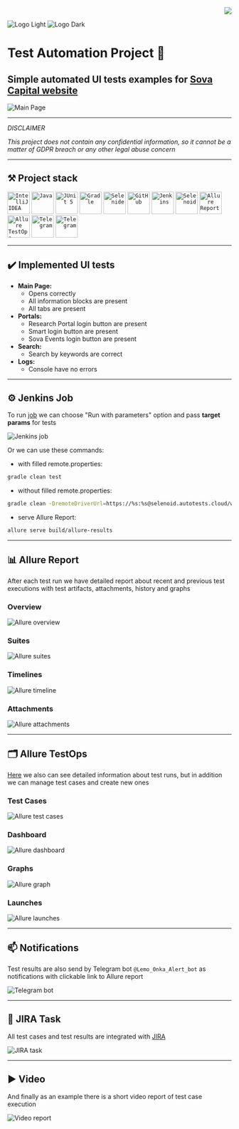 <p align="right">
<a href="https://visitor-badge-reloaded.herokuapp.com/badge?page_id=Lena-sazh.SovaCapital&color=47C8C4&style=plastic&logo=Github&text=Hello_Visitors!">
  <img src="https://visitor-badge-reloaded.herokuapp.com/badge?page_id=Lena-sazh.SovaCapital&color=47C8C4&style=plastic&logo=Github&text=Hello_Visitors!"/>
</a>
</p>

![Logo Light](/src/test/resources/images/Sova_white.svg#gh-dark-mode-only)
![Logo Dark](/src/test/resources/images/Sova_black.svg#gh-light-mode-only)

# Test Automation Project :owl:
  
## Simple automated UI tests examples for <a href="https://sovacapital.com">Sova Capital website</a>

![Main Page](/src/test/resources/images/Sova_Capital.png)
____

*DISCLAIMER*

*This project does not contain any confidential information, so it cannot be a matter of GDPR breach or any other legal abuse concern*
____

## :hammer_and_pick: Project stack

<code><img height="50" title="IntelliJ IDEA" src="https://github.com/Lena-Sazh/Lena-Sazh/blob/main/src/test/resources/logo/Intelij_IDEA.svg"></code>
<code><img height="50" title="Java" src="https://github.com/Lena-Sazh/Lena-Sazh/blob/main/src/test/resources/logo/Java.svg"></code>
<code><img height="50" title="JUnit 5" src="https://github.com/Lena-Sazh/Lena-Sazh/blob/main/src/test/resources/logo/JUnit5.svg"></code>
<code><img height="50" title="Gradle" src="https://github.com/Lena-Sazh/Lena-Sazh/blob/main/src/test/resources/logo/Gradle.svg"></code>
<code><img height="50" title="Selenide" src="https://github.com/Lena-Sazh/Lena-Sazh/blob/main/src/test/resources/logo/Selenide.svg"></code>
<code><img height="50" title="GitHub" src="https://github.com/Lena-Sazh/Lena-Sazh/blob/main/src/test/resources/logo/Github.svg"></code>
<code><img height="50" title="Jenkins" src="https://github.com/Lena-Sazh/Lena-Sazh/blob/main/src/test/resources/logo/Jenkins.svg"></code>
<code><img height="50" title="Selenoid" src="https://github.com/Lena-Sazh/Lena-Sazh/blob/main/src/test/resources/logo/Selenoid.svg"></code>
<code><img height="50" title="Allure Report" src="https://github.com/Lena-Sazh/Lena-Sazh/blob/main/src/test/resources/logo/Allure_Report.svg"></code>
<code><img height="50" title="Allure TestOps" src="https://github.com/Lena-Sazh/Lena-Sazh/blob/main/src/test/resources/logo/Allure_EE.svg"></code>
<code><img height="50" title="Telegram" src="https://github.com/Lena-Sazh/Lena-Sazh/blob/main/src/test/resources/logo/Telegram.svg"></code>
<code><img height="50" title="Telegram" src="https://github.com/Lena-Sazh/Lena-Sazh/blob/main/src/test/resources/logo/Jira.svg"></code>
____

<!--
## Table of Contents

- [Implemented UI tests](##implemented-ui-tests)
- [Jenkins Job](##jenkins-job)
- [Allure Report](##allure-report)
- [Allure TestOps](##allure-testops)
- [Notifications](##notifications)
- [JIRA Task](##jira-task)
- [Video](##video)
-->

## :heavy_check_mark: Implemented UI tests 

* **Main Page:**
  - Opens correctly
  - All information blocks are present
  - All tabs are present
* **Portals:**
  - Research Portal login button are present
  - Smart login button are present
  - Sova Events login button are present
* **Search:**
  - Search by keywords are correct
* **Logs:**
  - Console have no errors

____

## :gear: Jenkins Job

To run <a href="https://jenkins.autotests.cloud/job/SovaCapital_Tests/">job</a> we can choose "Run with parameters" option and pass **target params** for tests

![Jenkins job](/src/test/resources/images/Jenkins_params.png)
  
Or we can use these commands:
  
- with filled remote.properties:
```bash
gradle clean test
```

- without filled remote.properties:
```bash
gradle clean -DremoteDriverUrl=https://%s:%s@selenoid.autotests.cloud/wd/hub/ -DvideoStorage=https://selenoid.autotests.cloud/video/ -Dthreads=1 test
```

- serve Allure Report:
```bash
allure serve build/allure-results
```
____  

## :bar_chart: Allure Report

After each test run we have detailed report about recent and previous test executions with test artifacts, attachments, history and graphs
  
### Overview 

![Allure overview](/src/test/resources/images/Overview.png)
  
### Suites

![Allure suites](/src/test/resources/images/Report.png)

### Timelines

![Allure timeline](/src/test/resources/images/Timeline.png)

### Attachments
  
![Allure attachments](/src/test/resources/images/Allure_Attach.png)

____

## :card_index_dividers: Allure TestOps

<a href="https://allure.autotests.cloud/project/657/dashboards/">Here</a> we also can see detailed information about test runs, but in addition we can manage test cases and create new ones
  
### Test Cases
  
![Allure test cases](/src/test/resources/images/TestCases.png)

  
### Dashboard
  
![Allure dashboard](/src/test/resources/images/Dashboard.png)

  
### Graphs
  
![Allure graph](/src/test/resources/images/Graph.png)

  
### Launches
  
![Allure launches](/src/test/resources/images/Launches.png)

____
  
## :mailbox: Notifications

Test results are also send by Telegram bot `@Lemo_0nka_Alert_bot` as notifications with clickable link to Allure report
  
![Telegram bot](/src/test/resources/images/Bot.png)

____

## :pushpin: JIRA Task

All test cases and test results are integrated with <a href="https://jira.autotests.cloud/browse/AUTO-474">JIRA</a>
  
![JIRA task](/src/test/resources/images/Jira_task.png)

____

## :arrow_forward: Video

And finally as an example there is a short video report of test case execution
  
![Video report](/src/test/resources/images/Video.gif)
